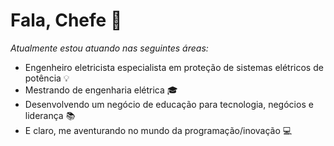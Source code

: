 # Fala, Chefe :wave:
_Atualmente estou atuando nas seguintes áreas:_
- Engenheiro eletricista especialista em proteção de sistemas elétricos de potência :bulb:
- Mestrando de engenharia elétrica :mortar_board:
- Desenvolvendo um negócio de educação para tecnologia, negócios e liderança :books:
- E claro, me aventurando no mundo da programação/inovação :computer:
